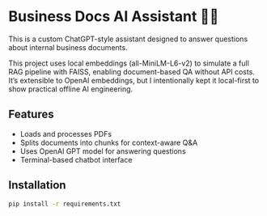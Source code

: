 # Business Docs AI Assistant 🤖📄

This is a custom ChatGPT-style assistant designed to answer questions about internal business documents.

This project uses local embeddings (all-MiniLM-L6-v2) to simulate a full RAG pipeline with FAISS, enabling document-based QA without API costs. It’s extensible to OpenAI embeddings, but I intentionally kept it local-first to show practical offline AI engineering.

## Features
- Loads and processes PDFs
- Splits documents into chunks for context-aware Q&A
- Uses OpenAI GPT model for answering questions
- Terminal-based chatbot interface

## Installation
```bash
pip install -r requirements.txt
